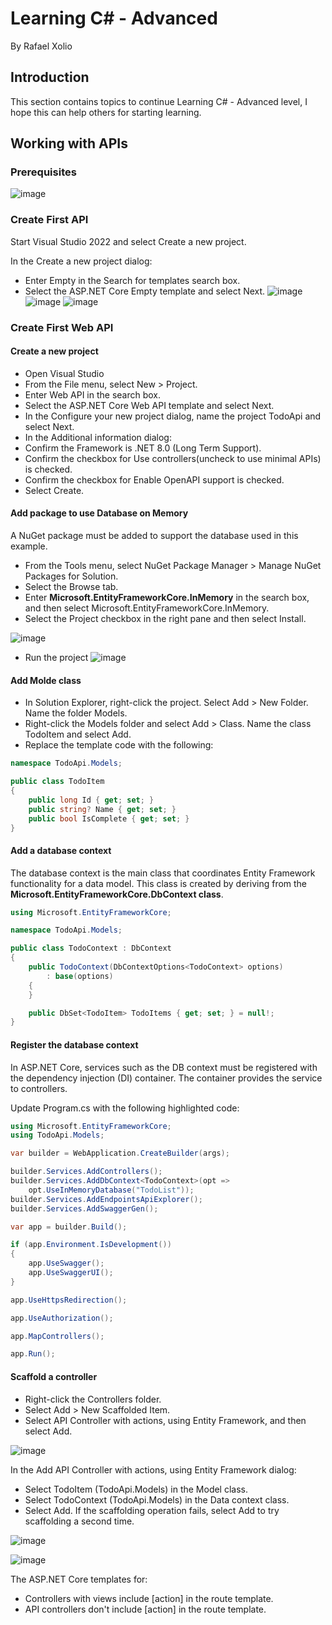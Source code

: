 # Learning C# - Advanced
By Rafael Xolio

## Introduction
This section contains topics to continue Learning C# - Advanced level, I hope this can help others for starting learning.


## Working with APIs

### Prerequisites
![image](https://github.com/user-attachments/assets/fe5d699c-9225-4cab-a251-50d8cb22c8e3)

### Create First API
Start Visual Studio 2022 and select Create a new project.

In the Create a new project dialog:

- Enter Empty in the Search for templates search box.
- Select the ASP.NET Core Empty template and select Next.
![image](https://github.com/user-attachments/assets/37067d3f-37ec-4608-b744-04db0d208445)
![image](https://github.com/user-attachments/assets/ad4a1e3b-3f81-4d58-99a9-eb2e4315bc91)
![image](https://github.com/user-attachments/assets/8b71e6f1-fdae-4eb1-874a-d3e4283bb420)

### Create First Web API

#### Create a new project
- Open Visual Studio
- From the File menu, select New > Project.
- Enter Web API in the search box.
- Select the ASP.NET Core Web API template and select Next.
- In the Configure your new project dialog, name the project TodoApi and select Next.
- In the Additional information dialog:
- Confirm the Framework is .NET 8.0 (Long Term Support).
- Confirm the checkbox for Use controllers(uncheck to use minimal APIs) is checked.
- Confirm the checkbox for Enable OpenAPI support is checked.
- Select Create.

#### Add package to use Database on Memory
A NuGet package must be added to support the database used in this example.

- From the Tools menu, select NuGet Package Manager > Manage NuGet Packages for Solution.
- Select the Browse tab.
- Enter **Microsoft.EntityFrameworkCore.InMemory** in the search box, and then select Microsoft.EntityFrameworkCore.InMemory.
- Select the Project checkbox in the right pane and then select Install.

![image](https://github.com/user-attachments/assets/9a3800ea-2b37-4dd2-baae-474a5914232a)

- Run the project
![image](https://github.com/user-attachments/assets/69b7945d-2726-4d5d-bfe8-b55b314e75ef)

#### Add Molde class

- In Solution Explorer, right-click the project. Select Add > New Folder. Name the folder Models.
- Right-click the Models folder and select Add > Class. Name the class TodoItem and select Add.
- Replace the template code with the following:

```cs
namespace TodoApi.Models;

public class TodoItem
{
    public long Id { get; set; }
    public string? Name { get; set; }
    public bool IsComplete { get; set; }
}
```


#### Add a database context
The database context is the main class that coordinates Entity Framework functionality for a data model. This class is created by deriving from the **Microsoft.EntityFrameworkCore.DbContext class**.

```cs
using Microsoft.EntityFrameworkCore;

namespace TodoApi.Models;

public class TodoContext : DbContext
{
    public TodoContext(DbContextOptions<TodoContext> options)
        : base(options)
    {
    }

    public DbSet<TodoItem> TodoItems { get; set; } = null!;
}
```

#### Register the database context
In ASP.NET Core, services such as the DB context must be registered with the dependency injection (DI) container. The container provides the service to controllers.

Update Program.cs with the following highlighted code:

```cs
using Microsoft.EntityFrameworkCore;
using TodoApi.Models;

var builder = WebApplication.CreateBuilder(args);

builder.Services.AddControllers();
builder.Services.AddDbContext<TodoContext>(opt =>
    opt.UseInMemoryDatabase("TodoList"));
builder.Services.AddEndpointsApiExplorer();
builder.Services.AddSwaggerGen();

var app = builder.Build();

if (app.Environment.IsDevelopment())
{
    app.UseSwagger();
    app.UseSwaggerUI();
}

app.UseHttpsRedirection();

app.UseAuthorization();

app.MapControllers();

app.Run();
```

#### Scaffold a controller

- Right-click the Controllers folder.
- Select Add > New Scaffolded Item.
- Select API Controller with actions, using Entity Framework, and then select Add.

![image](https://github.com/user-attachments/assets/9d152744-2354-401c-9597-d415203aa457)

In the Add API Controller with actions, using Entity Framework dialog:

- Select TodoItem (TodoApi.Models) in the Model class.
- Select TodoContext (TodoApi.Models) in the Data context class.
- Select Add.
If the scaffolding operation fails, select Add to try scaffolding a second time.

![image](https://github.com/user-attachments/assets/4928b47d-f7e3-4a45-a961-16d76fb3b062)

![image](https://github.com/user-attachments/assets/ed98b8eb-125d-43f1-af39-1622bcab9d39)

The ASP.NET Core templates for:

- Controllers with views include [action] in the route template.
- API controllers don't include [action] in the route template.


